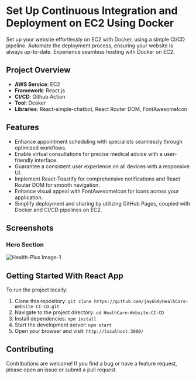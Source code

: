 # Set Up Continuous Integration and Deployment on EC2 Using Docker

Set up your website effortlessly on EC2 with Docker, using a simple CI/CD pipeline. Automate the deployment process, ensuring your website is always up-to-date. Experience seamless hosting with Docker on EC2.

## Project Overview

- **AWS Service**: EC2
- **Framework**: React.js
- **CI/CD**: Github Action
- **Tool**: Dcoker
- **Libraries**: React-simple-chatbot, React Router DOM, FontAwesomeIcon

## Features

- Enhance appointment scheduling with specialists seamlessly through optimized workflows.
- Enable virtual consultations for precise medical advice with a user-friendly interface.
- Guarantee a consistent user experience on all devices with a responsive UI.
- Implement React-Toastify for comprehensive notifications and React Router DOM for smooth navigation.
- Enhance visual appeal with FontAwesomeIcon for icons across your application.
- Simplify deployment and sharing by utilizing GitHub Pages, coupled with Docker and CI/CD pipelines on EC2.

## Screenshots

### Hero Section

![Health-Plus Image-1](https://i.postimg.cc/0Q4839KN/Health-Plus-Image1.png)

## Getting Started With React App

To run the project locally:

1. Clone this repository: `git clone https://github.com/jay659/HealhCare-Website-CI-CD.git`
2. Navigate to the project directory: `cd HealhCare-Website-CI-CD`
3. Install dependencies: `npm install`
4. Start the development server: `npm start`
5. Open your browser and visit: `http://localhost:3000/`

## Contributing

Contributions are welcome! If you find a bug or have a feature request, please open an issue or submit a pull request.


